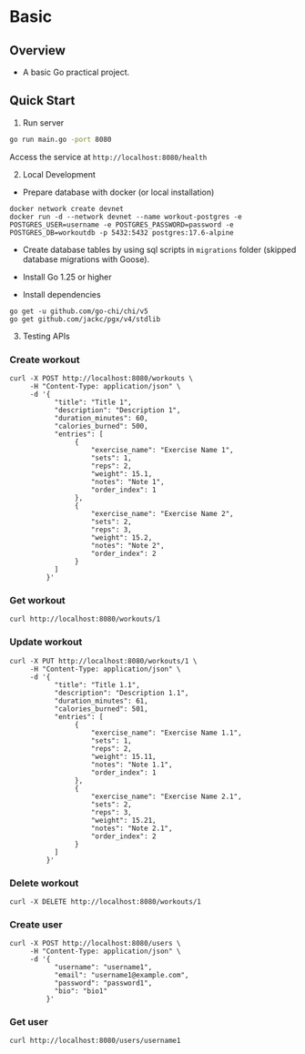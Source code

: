 # Basic

## Overview

- A basic Go practical project.

## Quick Start

1. Run server

```bash
go run main.go -port 8080
```

Access the service at `http://localhost:8080/health`

2. Local Development

- Prepare database with docker (or local installation)

```shell
docker network create devnet
docker run -d --network devnet --name workout-postgres -e POSTGRES_USER=username -e POSTGRES_PASSWORD=password -e POSTGRES_DB=workoutdb -p 5432:5432 postgres:17.6-alpine
```

- Create database tables by using sql scripts in `migrations` folder (skipped database migrations with Goose).

- Install Go 1.25 or higher
- Install dependencies

```shell
go get -u github.com/go-chi/chi/v5
go get github.com/jackc/pgx/v4/stdlib
```

3. Testing APIs

### Create workout

```shell
curl -X POST http://localhost:8080/workouts \
     -H "Content-Type: application/json" \
     -d '{
           "title": "Title 1",
           "description": "Description 1",
           "duration_minutes": 60,
           "calories_burned": 500,
           "entries": [
                {
                    "exercise_name": "Exercise Name 1",
                    "sets": 1,
                    "reps": 2,
                    "weight": 15.1,
                    "notes": "Note 1",
                    "order_index": 1
                },
                {
                    "exercise_name": "Exercise Name 2",
                    "sets": 2,
                    "reps": 3,
                    "weight": 15.2,
                    "notes": "Note 2",
                    "order_index": 2
                }
           ]
         }'
```

### Get workout

```shell
curl http://localhost:8080/workouts/1
```

### Update workout

```shell
curl -X PUT http://localhost:8080/workouts/1 \
     -H "Content-Type: application/json" \
     -d '{
           "title": "Title 1.1",
           "description": "Description 1.1",
           "duration_minutes": 61,
           "calories_burned": 501,
           "entries": [
                {
                    "exercise_name": "Exercise Name 1.1",
                    "sets": 1,
                    "reps": 2,
                    "weight": 15.11,
                    "notes": "Note 1.1",
                    "order_index": 1
                },
                {
                    "exercise_name": "Exercise Name 2.1",
                    "sets": 2,
                    "reps": 3,
                    "weight": 15.21,
                    "notes": "Note 2.1",
                    "order_index": 2
                }
           ]
         }'
```

### Delete workout

```shell
curl -X DELETE http://localhost:8080/workouts/1
```

### Create user

```shell
curl -X POST http://localhost:8080/users \
     -H "Content-Type: application/json" \
     -d '{
           "username": "username1",
           "email": "username1@example.com",
           "password": "password1",
           "bio": "bio1"
         }'
```

### Get user

```shell
curl http://localhost:8080/users/username1
```
